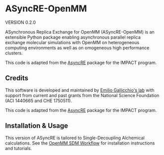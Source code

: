 ASyncRE-OpenMM
==============

VERSION 0.2.0

ASynchronous Replica Exchange for OpenMM (ASyncRE-OpenMM) is an extensible Python package enabling asynchronous parallel replica exchange molecular simulations with OpenMM on heterogeneous computing environments as well as on omogeneous high performance clusters. 

This code is adapted from the [AsyncRE](https://github.com/ComputationalBiophysicsCollaborative/AsyncRE) package for the IMPACT program.

Credits
---------

This software is developed and maintained by [Emilio Gallicchio's lab](http://www.compmolbiophysbc.org) with support from current and past grants from the National Science Foundation (ACI 1440665 and CHE 1750511).

This code is adapted from the [AsyncRE](https://github.com/ComputationalBiophysicsCollaborative/AsyncRE) package for the IMPACT program.

Installation & Usage
--------------------

This version of ASyncRE is tailored to Single-Decoupling Alchemical calculations. See the [OpenMM SDM Workflow](https://github.com/egallicc/openmm_sdm_workflow) for installation instructions and tutorials.

